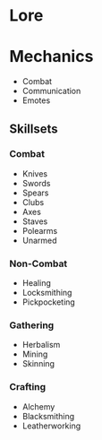 # Lore

# Mechanics
  * Combat
  * Communication
  * Emotes

## Skillsets

### Combat
  * Knives                
  * Swords
  * Spears                
  * Clubs
  * Axes
  * Staves
  * Polearms
  * Unarmed
 
### Non-Combat
  * Healing                
  * Locksmithing
  * Pickpocketing
  
### Gathering
 * Herbalism
 * Mining
 * Skinning 

### Crafting
  * Alchemy
  * Blacksmithing
  * Leatherworking         
